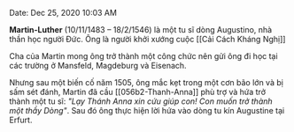 Date: Dec 25, 2020 10:03 AM

**Martin-Luther** (10/11/1483 – 18/2/1546) là một tu sĩ dòng Augustino, nhà thần học người Đức. Ông là người khởi xướng cuộc [[Cải Cách Kháng Nghị]] 

Cha của Martin mong ông trở thành một công chức nên gửi ông đi học tại các trường ở Mansfeld, Magdeburg và Eisenach.

Nhưng sau một biến cố năm 1505, ông mắc kẹt trong một cơn bão lớn và bị sấm sét đánh, Martin đã cầu [[056b2-Thanh-Anna]] phù trợ và hứa trở thành một tu sĩ: *"Lạy Thánh Anna xin cứu giúp con! Con muốn trở thành một thầy Dòng"*. Sau đó ông thực hiện lời hứa vào dòng tu kín Augustine tại Erfurt.